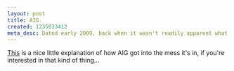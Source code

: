 ```yaml
--- 
layout: post
title: AIG.
created: 1235833412
meta_desc: Dated early 2009, back when it wasn't readily apparent what a blunderous maneuver it was to bail out all these power-hungry, self-interested, ruinous sumbitches. 
---
```

[This](http://www.nytimes.com/2009/02/28/business/28nocera.html?pagewanted=1&amp;_r=1&amp;partner=rss&amp;emc=rss) is a nice little explanation of how AIG got into the mess it's in, if you're interested in that kind of thing...
